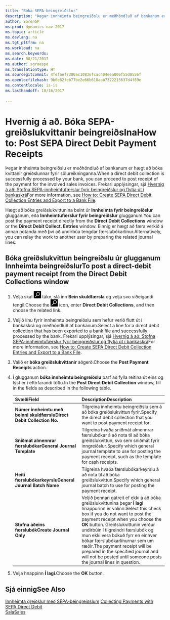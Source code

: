 ```yaml
---
title: "Bóka SEPA-beingreiðslur"
description: "Þegar innheimta beingreiðslu er meðhöndluð af bankanum er hægt að bóka kvittanir greiðslunnar fyrir sölureikninganna."
author: SorenGP
ms.prod: dynamics-nav-2017
ms.topic: article
ms.devlang: na
ms.tgt_pltfrm: na
ms.workload: na
ms.search.keywords: 
ms.date: 08/21/2017
ms.author: sgroespe
ms.translationtype: HT
ms.sourcegitcommit: 4fefaef7380ac10836fcac404eea006f55d8556f
ms.openlocfilehash: 9b0e82feb77be2e66b618aab7322215637d4f89e
ms.contentlocale: is-is
ms.lasthandoff: 10/16/2017

---
```

# <a name="how-to-post-sepa-direct-debit-payment-receipts"></a><span data-ttu-id="79339-103">Hvernig á að. Bóka SEPA-greiðslukvittanir beingreiðslna</span><span class="sxs-lookup"><span data-stu-id="79339-103">How to: Post SEPA Direct Debit Payment Receipts</span></span>
<span data-ttu-id="79339-104">Þegar innheimta beingreiðslu er meðhöndluð af bankanum er hægt að bóka kvittanir greiðslunnar fyrir sölureikninganna.</span><span class="sxs-lookup"><span data-stu-id="79339-104">When a direct debit collection is successfully processed by your bank, you can proceed to post receipt of the payment for the involved sales invoices.</span></span> <span data-ttu-id="79339-105">Frekari upplýsingar, sjá [Hvernig á að: Stofna SEPA-innheimtufærslur fyrir beingreiðslur og flytja út í bankaskrá](finance-how-create-sepa-direct-debit-collection-entries-export-bank-file.md)</span><span class="sxs-lookup"><span data-stu-id="79339-105">For more information, see [How to: Create SEPA Direct Debit Collection Entries and Export to a Bank File](finance-how-create-sepa-direct-debit-collection-entries-export-bank-file.md).</span></span>  

<span data-ttu-id="79339-106">Hægt að bóka greiðslukvittunina beint úr **Innheimta fyrir beingreiðslur** glugganum, eða **Innheimtufærslur fyrir beingreiðslur** glugganum.</span><span class="sxs-lookup"><span data-stu-id="79339-106">You can post the payment receipt directly from the **Direct Debit Collections** window or the **Direct Debit Collect. Entries** window.</span></span> <span data-ttu-id="79339-107">Einnig er hægt að færa verkið á annan notanda með því að undirbúa tengdar færslubókarlínur.</span><span class="sxs-lookup"><span data-stu-id="79339-107">Alternatively, you can relay the work to another user by preparing the related journal lines.</span></span>  

## <a name="to-post-a-direct-debit-payment-receipt-from-the-direct-debit-collections-window"></a><span data-ttu-id="79339-108">Bóka greiðslukvittun beingreiðslu úr glugganum Innheimta beingreiðslur</span><span class="sxs-lookup"><span data-stu-id="79339-108">To post a direct-debit payment receipt from the Direct Debit Collections window</span></span>  
1. <span data-ttu-id="79339-109">Velja skal ![Leit að síðu eða skýrslu](media/ui-search/search_small.png "Leit að síðu eða skýrslu táknið") tákn, slá inn **Bein skuldfærsla** og velja svo viðeigandi tengil.</span><span class="sxs-lookup"><span data-stu-id="79339-109">Choose the ![Search for Page or Report](media/ui-search/search_small.png "Search for Page or Report icon") icon, enter **Direct Debit Collections**, and then choose the related link.</span></span>  
2. <span data-ttu-id="79339-110">Veljið línu fyrir innheimtu beingreiðslu sem hefur verið flutt út í bankaskrá og meðhöndluð af bankanum.</span><span class="sxs-lookup"><span data-stu-id="79339-110">Select a line for a direct debit collection that has been exported to a bank file and successfully processed by the bank.</span></span> <span data-ttu-id="79339-111">Frekari upplýsingar, sjá [Hvernig á að: Stofna SEPA-innheimtufærslur fyrir beingreiðslur og flytja út í bankaskrá](finance-how-create-sepa-direct-debit-collection-entries-export-bank-file.md)</span><span class="sxs-lookup"><span data-stu-id="79339-111">For more information, see [How to: Create SEPA Direct Debit Collection Entries and Export to a Bank File](finance-how-create-sepa-direct-debit-collection-entries-export-bank-file.md).</span></span>  
3. <span data-ttu-id="79339-112">Valið er **bóka greiðslukvittanir** aðgerð.</span><span class="sxs-lookup"><span data-stu-id="79339-112">Choose the **Post Payment Receipts** action.</span></span>  
4. <span data-ttu-id="79339-113">Í glugganum **bóka innheimtu beingreiðslu** þarf að fylla reitina út eins og lýst er í eftirfarandi töflu.</span><span class="sxs-lookup"><span data-stu-id="79339-113">In the **Post Direct Debit Collection** window, fill in the fields as described in the following table.</span></span>  

    |<span data-ttu-id="79339-114">Svæði</span><span class="sxs-lookup"><span data-stu-id="79339-114">Field</span></span>|<span data-ttu-id="79339-115">Description</span><span class="sxs-lookup"><span data-stu-id="79339-115">Description</span></span>|  
    |---------------------------------|---------------------------------------|  
    |<span data-ttu-id="79339-116">**Númer innheimtu með beinni skuldfærslu**</span><span class="sxs-lookup"><span data-stu-id="79339-116">**Direct Debit Collection No.**</span></span>|<span data-ttu-id="79339-117">Tilgreina innheimtu beingreiðslu sem á að bóka greiðslukvittun fyrir.</span><span class="sxs-lookup"><span data-stu-id="79339-117">Specify the direct debit collection that you want to post payment receipt for.</span></span>|  
    |<span data-ttu-id="79339-118">**Sniðmát almennrar færslubókar**</span><span class="sxs-lookup"><span data-stu-id="79339-118">**General Journal Template**</span></span>|<span data-ttu-id="79339-119">Tilgreina hvaða sniðmát almennrar færslubókar á að nota til að bóka greiðslukvittun, svo sem sniðmát fyrir inngreiðslur.</span><span class="sxs-lookup"><span data-stu-id="79339-119">Specify which general journal template to use for posting the payment receipt, such as the template for cash receipts.</span></span>|  
    |<span data-ttu-id="79339-120">**Heiti færslubókarkeyrslu**</span><span class="sxs-lookup"><span data-stu-id="79339-120">**General Journal Batch Name**</span></span>|<span data-ttu-id="79339-121">Tilgreina hvaða færslubókarkeyrslu á að nota til að bóka greiðslukvittun.</span><span class="sxs-lookup"><span data-stu-id="79339-121">Specify which general journal batch to use for posting the payment receipt.</span></span>|  
    |<span data-ttu-id="79339-122">**Stofna aðeins færslubók**</span><span class="sxs-lookup"><span data-stu-id="79339-122">**Create Journal Only**</span></span>|<span data-ttu-id="79339-123">Veljið þennan gátreit ef ekki á að bóka greiðslukvittunina þegar **Í lagi** hnappurinn er valinn.</span><span class="sxs-lookup"><span data-stu-id="79339-123">Select this check box if you do not want to post the payment receipt when you choose the **OK** button.</span></span> <span data-ttu-id="79339-124">Greiðslukvittunin verður undirbúin í tilgreindri færslubók og mun ekki vera bókuð fyrr en einhver bókar færslubókarlínurnar sem um ræðir.</span><span class="sxs-lookup"><span data-stu-id="79339-124">The payment receipt will be prepared in the specified journal and will not be posted until someone posts the journal lines in question.</span></span>|  

5. <span data-ttu-id="79339-125">Velja hnappinn **Í lagi**.</span><span class="sxs-lookup"><span data-stu-id="79339-125">Choose the **OK** button.</span></span>  

## <a name="see-also"></a><span data-ttu-id="79339-126">Sjá einnig</span><span class="sxs-lookup"><span data-stu-id="79339-126">See Also</span></span>  
 <span data-ttu-id="79339-127">[Innheimta greiðslur með SEPA-beingreiðslum](finance-collect-payments-with-sepa-direct-debit.md) </span><span class="sxs-lookup"><span data-stu-id="79339-127">[Collecting Payments with SEPA Direct Debit](finance-collect-payments-with-sepa-direct-debit.md) </span></span>  
 [<span data-ttu-id="79339-128">Sala</span><span class="sxs-lookup"><span data-stu-id="79339-128">Sales</span></span>](sales-manage-sales.md)

